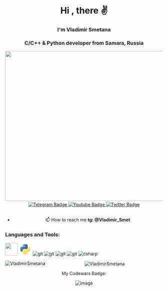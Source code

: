 <h1 align="center">Hi , there ✌️</h1>
<h3 align="center">I'm Vladimir Smetana </h3>
<h3 align="center">C/C++ & Python developer from Samara, Russia</h3>

<div align="center">
  <img src="https://media.giphy.com/media/dWesBcTLavkZuG35MI/giphy.gif" width="700" height="480"/>
</div>

<div align="center">  
  <a href="https://t.me/Vladimir_Smet">
    <img src="https://img.shields.io/badge/Telegram-blue?style=for-the-badge&logo=linkedin&logoColor=white" alt="Telegram Badge"/>
  </a>
  <a href="your-youtube-URL">
    <img src="https://img.shields.io/badge/YouTube-red?style=for-the-badge&logo=youtube&logoColor=white" alt="Youtube Badge"/>
  </a>
  <a href="your-twitter-URL">
    <img src="https://img.shields.io/badge/Twitter-blue?style=for-the-badge&logo=twitter&logoColor=white" alt="Twitter Badge"/>
  </a>
</div>
<div align="center">  
<img src="https://komarev.com/ghpvc/?username=VladimirSmetana&style=flat-square&color=blue" alt=""/>

- 📫 How to reach me **tg: @Vladimir_Smet**
<h3 align="left">Languages and Tools:</h3>


<p align="left"> 
<img src="https://avatars.mds.yandex.net/i?id=702b5dadfb41c404ffa1d9ba59a4bdb21fb73a1f-12168744-images-thumbs&n=13" width="40" height="40"/>
<img src="https://raw.githubusercontent.com/devicons/devicon/master/icons/python/python-original.svg" alt="python" width="40" height="40"/>
<img src="https://bcassetcdn.com/public/blog/wp-content/uploads/2019/11/02142643/Linux.jpg" alt="git" width="40" height="40"/>  
<img src="https://www.cumhuriyetteknokent.com/egitim/images/icon/arduino.jpg" alt="git" width="40" height="40"/> 
<img src="https://cdn.specialist.ru/Content/Image/Course/qt1.jpg" alt="git" width="40" height="40"/> 
<img src="https://www.vectorlogo.zone/logos/git-scm/git-scm-icon.svg" alt="git" width="40" height="40"/>
<img src="https://cdn2.iconfinder.com/data/icons/designer-skills/128/code-programming-javascript-software-develop-command-language-1024.png" alt="csharp" width="40" height="40"/>





<p><img align="left" src="https://github-readme-stats.vercel.app/api/top-langs?username=VladimirSmetana&show_icons=true&locale=en&layout=compact" alt="VladimirSmetana" /></p>

<p>&nbsp;<img align="center" src="https://github-readme-stats.vercel.app/api?username=VladimirSmetana&show_icons=true&locale=en" alt="VladimirSmetana" /></p>


My Codewars Badge:

![image](https://www.codewars.com/users/VladimirSmetana/badges/small?theme=light)
